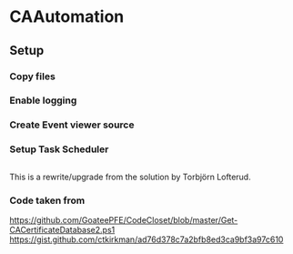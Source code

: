 # CAAutomation

## Setup

### Copy files

### Enable logging

### Create Event viewer source

### Setup Task Scheduler

## 
This is a rewrite/upgrade from the solution by Torbjörn Lofterud.

### Code taken from
https://github.com/GoateePFE/CodeCloset/blob/master/Get-CACertificateDatabase2.ps1
https://gist.github.com/ctkirkman/ad76d378c7a2bfb8ed3ca9bf3a97c610